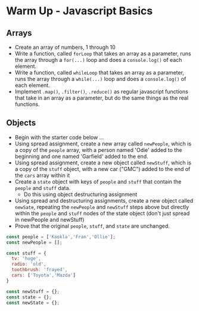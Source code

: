 # Warm Up - Javascript Basics

## Arrays

- Create an array of numbers, 1 through 10
- Write a function, called `forLoop` that takes an array as a parameter, runs the array through a `for(...)` loop and does a `console.log()` of each element.
- Write a function, called `whileLoop` that takes an array as a parameter, runs the array through a `while(...)` loop and does a `console.log()` of each element.
- Implement `.map()`, `.filter()`, `.reduce()` as regular javascript functions that take in an array as a parameter, but do the same things as the real functions.

## Objects

- Begin with the starter code below ...
- Using spread assignment, create a new array called `newPeople`, which is a copy of the `people` array, with a person named 'Odie' added to the beginning and one named 'Garfield' added to the end.
- Using spread assignment, create a new object called `newStuff`, which is a copy of the `stuff` object, with a new car ("GMC") added to the end of the `cars` array within it
- Create a `state` object with keys of `people` and `stuff` that contain the `people` and `stuff` data.
  - Do this using object destructuring assignment
- Using spread and destructuring assignments, create a new object called `newSate`, repeating the `newPeople` and `newStuff` steps above but directly within the `people` and `stuff` nodes of the state object (don't just spread in newPeople and newStuff)
- Prove that the original `people`, `stuff`, and `state` are unchanged.

```javascript
const people = ['Kookla','Fran','Ollie'];
const newPeople = [];

const stuff = {
  tv: 'huge',
  radio: 'old',
  toothbrush: 'frayed',
  cars: ['Toyota','Mazda']
}

const newStuff = {};
const state = {};
const newState = {};
```
